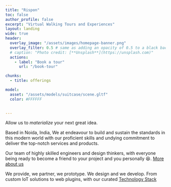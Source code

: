 ```yaml
---
title: "Rispon"
toc: false
author_profile: false
excerpt: "Virtual Walking Tours and Experiences"
layout: landing
wide: true
header:
  overlay_image: "/assets/images/homepage-banner.png"
  overlay_filter: 0.5 # same as adding an opacity of 0.5 to a black background
  # caption: "Photo credit: [**Unsplash**](https://unsplash.com)"
  actions:
    - label: "Book a tour"
      url: "/book-tour"

chunks:
  - title: offerings

model:
  asset: "/assets/models/suitcase/scene.gltf"
  color: #FFFFFF

    
---
```



Allow us to _materialize_ your next great idea.

Based in Noida, India, We at endeavour to build and sustain the standards in this modern world with our proficient skills and undying commitment to deliver the top-notch services and products.

Our team of highly skilled engineers and design thinkers, with everyone being ready to become a friend to your project and you personally 😆.
[More about us](/core)

We provide, we partner, we prototype. We design and we develop.
From custom IoT solutions to web plugins, with our curated [Technology Stack](/tech)

